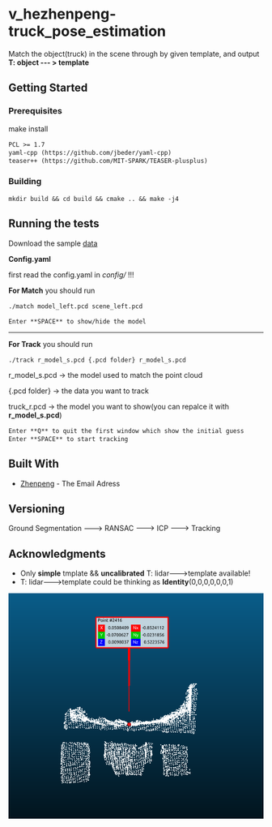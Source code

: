 # v_hezhenpeng-truck_pose_estimation
Match the object(truck) in the scene through by given template, and output **T: object --- > template**


## Getting Started

### Prerequisites

make install
```
PCL >= 1.7
yaml-cpp (https://github.com/jbeder/yaml-cpp)
teaser++ (https://github.com/MIT-SPARK/TEASER-plusplus)
```

### Building

```
mkdir build && cd build && cmake .. && make -j4
```


## Running the tests


Download the sample [data](https://ecloud.baidu.com?t=9fe0c59838eb6a938522bb0bd65e6016)


**Config.yaml** 

first read the config.yaml in *config/* !!! 


**For Match** you should run
```
./match model_left.pcd scene_left.pcd
```
```
Enter **SPACE** to show/hide the model
```

---

**For Track** you should run

```
./track r_model_s.pcd {.pcd folder} r_model_s.pcd
```

r_model_s.pcd -> the model used to match the point cloud

{.pcd folder} -> the data you want to track

truck_r.pcd   -> the model you want to show(you can repalce it with **r_model_s.pcd**)

```
Enter **Q** to quit the first window which show the initial guess
Enter **SPACE** to start tracking
```



## Built With

* [Zhenpeng](v_zhenpeng@baidu.com) - The Email Adress

## Versioning
Ground Segmentation ---> RANSAC ---> ICP ---> Tracking

## Acknowledgments

* Only **simple** tmplate && **uncalibrated** T: lidar--->template available!
* T: lidar--->template could be thinking as **Identity**(0,0,0,0,0,0,1)
  
![tf](./img/center.png)






